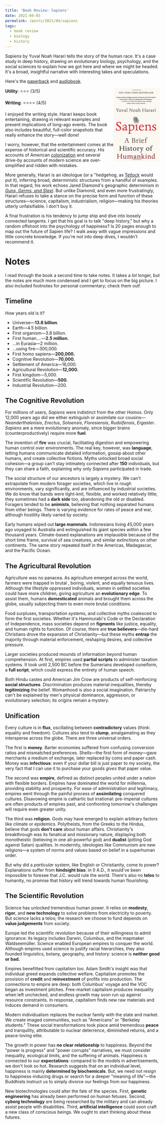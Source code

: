 ```yaml
---
title: 'Book Review: Sapiens'
date: 2021-04-03
permalink: /posts/2021/04/sapiens
tags:
  - book review
  - biology
  - history
---
```


*Sapiens* by Yuval Noah Harari tells the story of the human race. It's a case study in deep history, drawing on evolutionary biology, psychology, and the social sciences to explain how we got here and where we might be headed. It's a broad, insightful narrative with interesting takes and speculations.

Here's the [paperback](https://www.amazon.com/Sapiens-Humankind-Yuval-Noah-Harari/dp/0062316095) and [audiobook](https://www.audible.com/pd/Sapiens-Audiobook/B0741G911Q).

<img align="right" width="30%" src="/images/books/sapiens.jpg">

**Utility**: ⭐⭐⭐ (3/5)

**Writing**: ⭐⭐⭐⭐ (4/5)

I enjoyed the writing style. Harari keeps book entertaining, drawing in relevant examples and present implications of long-ago events. The book also includes beautiful, full-color snapshots that really enhance the story—well done!

I worry, however, that the entertainment comes at the expense of historical and scientific accuracy. His accounts of American [colonization](https://revolutioninfiction.wordpress.com/2016/05/24/harari-sapiens-and-historical-accuracy-does-it-matter/) and several drive-by accounts of modern science are over-simplified and ridden with mistakes.

More generally, Harari is an ideologue (or a "hedgehog, as [Tetlock](decision-making) would put it), inferring broad, deterministic structures from a handful of examples. In that regard, his work echoes Jared Diamond's geographic determinism in [*Guns, Germs, and Steel*](). But unlike Diamond, and even more frustratingly, Harari refuses to take a stance on the precise form and function of these structures—science, capitalism, industrialism, religion—making his theories utterly unfalsifiable. I don't buy it.

A final frustration is his tendency to jump ship and dive into loosely connected tangents. I get that his goal is to talk "deep history," but why a random offshoot into the psychology of happiness? Is 20 pages enough to map out the future of Sapien life? I walk away with vague impressions and little concrete knowledge. If you're not into deep dives, I wouldn't recommend it.

Notes
===

I read through the book a second time to take notes. It takes a *lot* longer, but the notes are much more condensed and I get to focus on the big picture. I also included footnotes for personal commentary; check them out!

## Timeline

How years old is it?

- Universe—**13.8 billion**.
- Earth—4.5 billion.
- First organism—3.8 billion.
- First human....—**2.5 million.**
- ...in Eurasia—2 million.
- ...using fire—300,000.
- First homo sapiens—**200,000.**
- Cognitive Revolution—**70,000.**
- Settlement of America—16,000.
- Agricultural Revolution—**12,000.**
- First kingdom—5,000.
- Scientific Revolution—**500.**
- Industrial Revolution—200.

## The Cognitive Revolution

For millions of users, *Sapiens* were indistinct from the other *Homos*. Only 12,000 years ago did we either extinguish or assimilate our cousins—*Neanderthalenisis*, *Erectus*, *Soloensis*, *Floresiensis*, *Rudolfensis*, *Ergaster*. *Sapiens* are a mere evolutionary anomaly, since bigger brains (counterproductively) require more **fuel**.

The invention of **fire** was crucial, facilitating digestion and empowering human control over environments. The real key, however, was **language**, letting humans communicate detailed information, gossip about other humans, and create collective fictions. Myths unlocked broad social cohesion—a group can't stay intimately connected after **150** individuals, but they can share a faith, explaining why only *Sapiens* participated in trade.

The social structure of our ancestors is largely a mystery. We can't extrapolate from modern forager societies, which live in rough environments, vary significantly, and are influenced by industrial societies. We do know that bands were tight-knit, flexible, and worked relatively little; they sometimes had a **dark side** too, abandoning the old or disabled. Foragers tended to be **animists**, believing that nothing separated humans from other beings. There is varying evidence for rates of peace and war, although hostility likely varied by society.

Early humans wiped out **large mammals**. Indonesians living 45,000 years ago voyaged to Australia and extinguished its giant species within a few thousand years. Climate-based explanations are implausible because of the short time frame, survival of sea creatures, and similar extinctions on other continents. The same story repeated itself in the Americas, Madagascar, and the Pacific Ocean.

## The Agricultural Revolution

Agriculture was no panacea. As agriculture emerged across the world, farmers were trapped in brutal , boring, violent, and equally tenuous lives. Although the lifestyle oppressed individuals, women in settled societies could have more children, giving agriculture an **evolutionary edge**. To assist them, humans **domesticated** animals and brought them across the globe, usually subjecting them to even more brutal conditions.

Food surpluses, transportation systems, and collective myths coalesced to form the first societies. Whether it's Hammurabi's Code or the Declaration of Independence, mass societies depend on **figments** like justice, equality, and human rights to function. Of course, there are **true believers**—die-hard Christians drove the expansion of Christianity—but these myths **entrap** the majority through material enforcement, reshaping desires, and collective pressure.

Larger societies produced mounds of information beyond human comprehension. At first, empires used **partial scripts** to administer taxation systems. It took until 2,500 BC before the Sumerians developed cuneiform, a **full script**, which could express the entirety of human speech.

Both Hindu castes and American Jim Crow are products of self-reinforcing **social structures**. Discrimination produces material inequalities, thereby **legitimizing**  the belief. Womanhood is also a social imagination. Patriarchy can't be explained by men's physical dominance, aggression, or evolutionary selection; its origins remain a mystery.

## Unification

Every culture is in **flux**, oscillating between **contradictory** values (think: equality and freedom). Cultures also tend to **clump**, amalgamating as they intersperse across the globe. There are three universal orders.

The first is **money**. Barter economies suffered from confusing conversion ratios and mismatched preferences. Shells—the first form of money—gave merchants a medium of exchange, later replaced by coins and paper cash. Money was **infectious**: even if your dollar bill is just paper to my society, the very fact that I can use it to purchase your goods *gives* that paper value.

The second was **empire**, defined as distinct peoples united under a nation with flexible borders. Empires have dominated the world for millennia, providing stability and prosperity. For ease of administration and legitimacy, empires went through the painful process of **assimilating** conquered cultures. Disavowing empire is cathartic but irrational: pre-imperial cultures are often products of empires past, and confronting tomorrow's challenges will require even greater unity.

The third was **religion**. Gods may have emerged to explain arbitrary factors like climate or epidemics. Polytheists, from the Greeks to the Hindus, believe that gods **don't care** about human affairs. Christianity's breakthrough was its fanatical and missionary nature, displaying both monotheistic (believing in one all-powerful god) and **dualist** (pitting God against Satan) qualities. In modernity, ideologies like Communism are new religions—a system of norms and values based on belief in a superhuman order.

But why did a *particular* system, like English or Christianity, come to power? Explanations suffer from **hindsight bias**: in 0 A.D., it would've been impossible to foresee that J.C. would rule the world. There's also no **telos** to humanity, no promise that history will trend towards human flourishing.

## The Scientific Revolution

Science has unlocked tremendous human power. It relies on **modesty**, **rigor**, and **new technology** to solve problems from electricity to poverty. But science lacks a telos; the research we choose to fund depends on **value judgements** from society.

Europe led the scientific revolution because of their willingness to admit ignorance: its legacy includes Darwin, Columbus, and the mapmaker Waldseemüller. Science enabled European empires to conquer the world. Although empires used science to justify racial hierarchies, they also founded linguistics, botany, geography, and history: science is **neither good or bad.**

Empires benefitted from capitalism too. Adam Smith's insight was that individual greed expands collective welfare. Capitalism promotes the provision of **credit** and **reinvestment** of profits into production. The connections to empire are deep: both Columbus' voyage and the VOC began as investment pitches. Free-market capitalism produces inequality when left unchecked, and endless growth may soon run up against resource constraints. In response, capitalism finds new raw materials and induces demand in consumers.

Modern individualism replaces the nuclear family with the state and market. We create imaged communities, such as "Americans" or "Berkeley students." These social transformations took place amid tremendous **peace** and tranquility, attributable to nuclear deterrence, diminished returns, and a peace-loving elite.

The growth in power has **no clear relationship** to happiness. Beyond the "power is progress" and "power corrupts" narratives, we must consider inequality, ecological limits, and the suffering of animals. Happiness is connected to our **expectations**: compared to the models in advertisements, we don't look so hot. Research suggests that on an individual level, happiness is mainly **determined by biochemicals**. But, we need not resign to happiness-inducing drugs or search for a deeper "meaning of life"—the Buddhists instruct us to simply divorce our feelings from our happiness.

New biotechnologies could alter the fate of the species. First, **genetic engineering** has already been performed on human fetuses. Second, **cyborg technology** are being researched by the military and can already assist people with disabilities. Third, **artificial intelligence** could soon craft a new class of conscious beings. We ought to start thinking about these futures.
